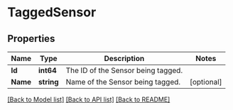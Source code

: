 # TaggedSensor

## Properties
Name | Type | Description | Notes
------------ | ------------- | ------------- | -------------
**Id** | **int64** | The ID of the Sensor being tagged. | 
**Name** | **string** | Name of the Sensor being tagged. | [optional] 

[[Back to Model list]](../README.md#documentation-for-models) [[Back to API list]](../README.md#documentation-for-api-endpoints) [[Back to README]](../README.md)


